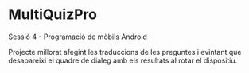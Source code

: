 # MultiQuizPro
Sessió 4 - Programació de mòbils Android

Projecte millorat afegint les traduccions de les preguntes i evintant que desapareixi el quadre de dialeg amb els resultats al rotar el dispositiu.
